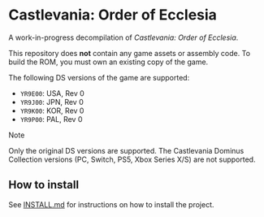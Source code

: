# Castlevania: Order of Ecclesia

A work-in-progress decompilation of *Castlevania: Order of Ecclesia*.

This repository does **not** contain any game assets or assembly code. To build the ROM, you must own an existing copy of the game.

The following DS versions of the game are supported:
* `YR9E00`: USA, Rev 0
* `YR9J00`: JPN, Rev 0
* `YR9K00`: KOR, Rev 0
* `YR9P00`: PAL, Rev 0

> [!NOTE]
> Only the original DS versions are supported. The Castlevania Dominus Collection versions (PC, Switch, PS5, Xbox Series X/S) are not supported.

## How to install
See [INSTALL.md](INSTALL.md) for instructions on how to install the project.

